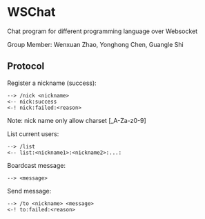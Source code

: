 WSChat
======

Chat program for different programming language over Websocket

Group Member: Wenxuan Zhao, Yonghong Chen, Guangle Shi

Protocol
--------

Register a nickname (success):
```
--> /nick <nickname>
<-- nick:success
<-! nick:failed:<reason>
```
Note: nick name only allow charset [_A-Za-z0-9]


List current users:
```
--> /list
<-- list:<nickname1>:<nickname2>:...:
```

Boardcast message:
```
--> <message>
```

Send message:
```
--> /to <nickname> <message>
<-! to:failed:<reason>
```
